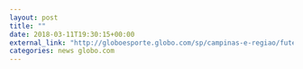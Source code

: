 ```yaml
---
layout: post
title: ""
date: 2018-03-11T19:30:15+00:00
external_link: "http://globoesporte.globo.com/sp/campinas-e-regiao/futebol/campeonato-paulista/jogo/11-03-2018/ponte-preta-ferroviaria/"
categories: news globo.com
---
```

